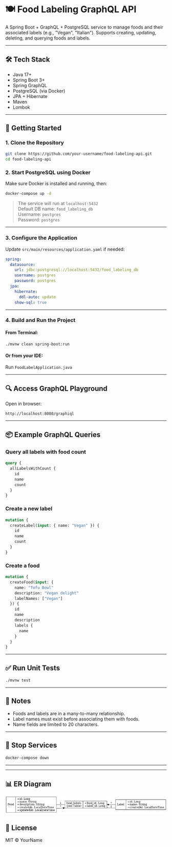
# 🍽️ Food Labeling GraphQL API

A Spring Boot + GraphQL + PostgreSQL service to manage foods and their associated labels (e.g., "Vegan", "Italian"). Supports creating, updating, deleting, and querying foods and labels.

---

## 🛠 Tech Stack

- Java 17+
- Spring Boot 3+
- Spring GraphQL
- PostgreSQL (via Docker)
- JPA + Hibernate
- Maven
- Lombok

---

## 🚀 Getting Started

### 1. Clone the Repository

```bash
git clone https://github.com/your-username/food-labeling-api.git
cd food-labeling-api
```

### 2. Start PostgreSQL using Docker

Make sure Docker is installed and running, then:

```bash
docker-compose up -d
```

> The service will run at `localhost:5432`  
> Default DB name: `food_labeling_db`  
> Username: `postgres`  
> Password: `postgres`

---

### 3. Configure the Application

Update `src/main/resources/application.yaml` if needed:

```yaml
spring:
  datasource:
    url: jdbc:postgresql://localhost:5432/food_labeling_db
    username: postgres
    password: postgres
  jpa:
    hibernate:
      ddl-auto: update
    show-sql: true
```

---

### 4. Build and Run the Project

#### From Terminal:
```bash
./mvnw clean spring-boot:run
```

#### Or from your IDE:
Run `FoodLabelApplication.java`

---

## 🔍 Access GraphQL Playground

Open in browser:

```
http://localhost:8080/graphiql
```

---

## 📦 Example GraphQL Queries

### Query all labels with food count
```graphql
query {
  allLabelsWithCount {
    id
    name
    count
  }
}
```

### Create a new label
```graphql
mutation {
  createLabel(input: { name: "Vegan" }) {
    id
    name
    count
  }
}
```

### Create a food
```graphql
mutation {
  createFood(input: {
    name: "Tofu Bowl"
    description: "Vegan delight"
    labelNames: ["Vegan"]
  }) {
    id
    name
    description
    labels {
      name
    }
  }
}
```

---

## ✅ Run Unit Tests

```bash
./mvnw test
```

---

## 📄 Notes

- Foods and labels are in a many-to-many relationship.
- Label names must exist before associating them with foods.
- Name fields are limited to 20 characters.

---

## 🧼 Stop Services

```bash
docker-compose down
```

---


---

## 📊 ER Diagram

![ER Diagram](./food_labeling_er_diagram.png)


## 📄 License

MIT © YourName
